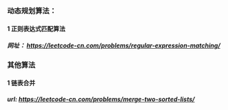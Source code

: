 ### 动态规划算法：
#### 1 正则表达式匹配算法
##### 网址： https://leetcode-cn.com/problems/regular-expression-matching/

### 其他算法
#### 1 链表合并
##### url: https://leetcode-cn.com/problems/merge-two-sorted-lists/

